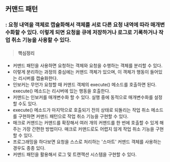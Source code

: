 ## 커맨드 패턴   
### : 요청 내역을 객체로 캡슐화해서 객체를 서로 다른 요청 내역에 따라 매개변수화할 수 있다. 이렇게 되면 요청을 큐에 저장하거나 로그로 기록하거나 작업 취소 기능을 사용할 수 있다.
   
   
> #### 핵심정리
- 커맨드 패턴을 사용하면 요청하는 객체와 요청을 수행하는 객체를 분리할 수 있다.
- 이렇게 분리하는 과정의 중심에는 커맨드 객체가 있으며, 이 객체가 행동이 들어있는 리시버를 캡슐화한다. 
- 인보커는 무언가 요청할 때 커맨드 객체의 execute() 메소드를 호출하면 된다. execute() 메소드는 리시버에 있는 행동을 호출한다. 
- 커맨드는 인보커를 매개변수화 할 수 있다. 실행 중에 동적으로 매개변수화를 설정할 수도 있다. 
- execute() 메소드가 마지막으로 호출되기 전의 상태로 되돌리는 작업 취소 메소드를 구현하면 커맨드 패턴으로 작업 취소 기능을 구현할 수 있다. 
- 매크로 커맨드는 커맨드를 확장해서 여러 개의 커맨드를 한 번에 호출할 수 있게 해주는 가장 간편한 방법이다. 매크로 커맨드로도 어렵지 않게 작업 취소 기능을 구현할 수 있다. 
- 프로그래밍을 하다보면 요청을 스스로 처리하는 '스마트' 커맨드 객체를 사용하는 경우도 종종 있다. 
- 커맨드 패턴을 활용해서 로그 및 트랜잭션 시스템을 구현할 수 있다.
